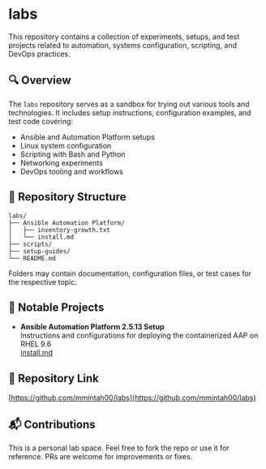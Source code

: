 # labs

This repository contains a collection of experiments, setups, and test projects related to automation, systems configuration, scripting, and DevOps practices.

## 🔍 Overview

The `labs` repository serves as a sandbox for trying out various tools and technologies. It includes setup instructions, configuration examples, and test code covering:

- Ansible and Automation Platform setups
- Linux system configuration
- Scripting with Bash and Python
- Networking experiments
- DevOps tooling and workflows

## 📁 Repository Structure

```
labs/
├── Ansible Automation Platform/
│   ├── inventory-growth.txt
│   └── install.md
├── scripts/
├── setup-guides/
└── README.md
```

Folders may contain documentation, configuration files, or test cases for the respective topic.

## 📄 Notable Projects

- **Ansible Automation Platform 2.5.13 Setup**  
  Instructions and configurations for deploying the containerized AAP on RHEL 9.6  
  [install.md](./Ansible%20Automation%20Platform/install.md)

## 🔗 Repository Link

[https://github.com/mmintah00/labs](https://github.com/mmintah00/labs)

## 📬 Contributions

This is a personal lab space. Feel free to fork the repo or use it for reference. PRs are welcome for improvements or fixes.